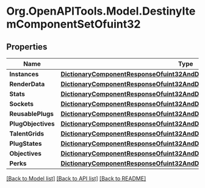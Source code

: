 # Org.OpenAPITools.Model.DestinyItemComponentSetOfuint32

## Properties

Name | Type | Description | Notes
------------ | ------------- | ------------- | -------------
**Instances** | [**DictionaryComponentResponseOfuint32AndDestinyItemInstanceComponent**](DictionaryComponentResponseOfuint32AndDestinyItemInstanceComponent.md) |  | [optional] 
**RenderData** | [**DictionaryComponentResponseOfuint32AndDestinyItemRenderComponent**](DictionaryComponentResponseOfuint32AndDestinyItemRenderComponent.md) |  | [optional] 
**Stats** | [**DictionaryComponentResponseOfuint32AndDestinyItemStatsComponent**](DictionaryComponentResponseOfuint32AndDestinyItemStatsComponent.md) |  | [optional] 
**Sockets** | [**DictionaryComponentResponseOfuint32AndDestinyItemSocketsComponent**](DictionaryComponentResponseOfuint32AndDestinyItemSocketsComponent.md) |  | [optional] 
**ReusablePlugs** | [**DictionaryComponentResponseOfuint32AndDestinyItemReusablePlugsComponent**](DictionaryComponentResponseOfuint32AndDestinyItemReusablePlugsComponent.md) |  | [optional] 
**PlugObjectives** | [**DictionaryComponentResponseOfuint32AndDestinyItemPlugObjectivesComponent**](DictionaryComponentResponseOfuint32AndDestinyItemPlugObjectivesComponent.md) |  | [optional] 
**TalentGrids** | [**DictionaryComponentResponseOfuint32AndDestinyItemTalentGridComponent**](DictionaryComponentResponseOfuint32AndDestinyItemTalentGridComponent.md) |  | [optional] 
**PlugStates** | [**DictionaryComponentResponseOfuint32AndDestinyItemPlugComponent**](DictionaryComponentResponseOfuint32AndDestinyItemPlugComponent.md) |  | [optional] 
**Objectives** | [**DictionaryComponentResponseOfuint32AndDestinyItemObjectivesComponent**](DictionaryComponentResponseOfuint32AndDestinyItemObjectivesComponent.md) |  | [optional] 
**Perks** | [**DictionaryComponentResponseOfuint32AndDestinyItemPerksComponent**](DictionaryComponentResponseOfuint32AndDestinyItemPerksComponent.md) |  | [optional] 

[[Back to Model list]](../README.md#documentation-for-models) [[Back to API list]](../README.md#documentation-for-api-endpoints) [[Back to README]](../README.md)

